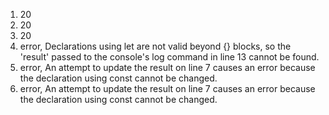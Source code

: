 1. 20
2. 20
3. 20
4. error, Declarations using let are not valid beyond {} blocks, so the 'result' passed to the console's log command in line 13 cannot be found.
5. error, An attempt to update the result on line 7 causes an error because the declaration using const cannot be changed.
6. error, An attempt to update the result on line 7 causes an error because the declaration using const cannot be changed.